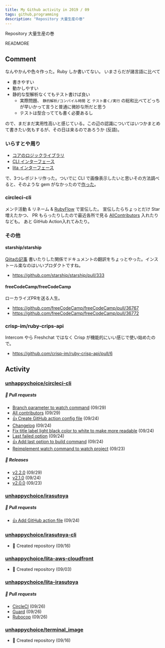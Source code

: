 ```yaml
---
title: My Github activity in 2019 / 09
tags: github,programming
description: "Repository 大量生産の巻"
---
```


Repository 大量生産の巻

READMORE

## Comment

なんやかんや色々作った。Ruby しか書いてない。
いまさらだが諸言語に比べて

- 書きやすい
- 動かしやすい
- 静的な型解析なくてもテスト書けば良い
  - 実際問題、 `静的解析/コンパイル時間` と `テスト書く/実行` の総和比べてどっちが早いかって言うと普通に微妙な所だと思う
  - テストは型合ってても書く必要あるし
  
ので、まだまだ実用性高いと感じている。この辺の認識についてはいつかまとめて書きたい気もするが、その日は来るのであろうか (反語)。

### いらすとや周り
- [コアのロジックライブラリ](https://github.com/unhappychoice/irasutoya) 
- [CLI インターフェース](https://github.com/unhappychoice/irasutoya-cli)
- [lita インターフェース](https://github.com/unhappychoice/lita-irasutoya)

で、3つレポジトリ作った。ついでに CLI で画像表示したいと思いその方法調べると、そのような gem がなかったので[作った](https://github.com/unhappychoice/terminal_image)。

### circleci-cli

メンテ活動 & リネーム & [RubyFlow](https://www.rubyflow.com) で宣伝した。
宣伝したらちょっとだけ Star 増えたかつ、 PR もらったりしたので最近各所で見る [AllContributors](https://github.com/all-contributors/all-contributors) 入れたりなども。
あと GitHub Action入れてみたり。

### その他
#### starship/starship
[Qiitaの記事](https://qiita.com/unhappychoice/items/3b774310d95e2124eb77) 書いたりした関係でドキュメントの翻訳をちょっとやった。インストール楽なのはいいプロダクトですね。

- https://github.com/starship/starship/pull/333

####  freeCodeCamp/freeCodeCamp
ローカライズPRを送る人生。

- https://github.com/freeCodeCamp/freeCodeCamp/pull/36767
- https://github.com/freeCodeCamp/freeCodeCamp/pull/36772

### crisp-im/ruby-crips-api
Intercom やら Freshchat ではなく Crisp が機能的にいい感じで使い始めたので。 

- https://github.com/crisp-im/ruby-crisp-api/pull/6
 
## Activity

### [unhappychoice/circleci-cli](https://github.com/unhappychoice/circleci-cli)
##### 📁 Pull requests

- [Branch parameter to watch command](https://github.com/unhappychoice/circleci-cli/pull/38) (09/29)
- [All contributors](https://github.com/unhappychoice/circleci-cli/pull/36) (09/29)
- [:+1: Create GitHub action config file](https://github.com/unhappychoice/circleci-cli/pull/33) (09/24)
- [Changelog](https://github.com/unhappychoice/circleci-cli/pull/32) (09/24)
- [Fix title label light black color to white to make more readable](https://github.com/unhappychoice/circleci-cli/pull/31) (09/24)
- [Last failed option](https://github.com/unhappychoice/circleci-cli/pull/29) (09/24)
- [:+1: Add last option to build command](https://github.com/unhappychoice/circleci-cli/pull/28) (09/24)
- [Reimplement watch command to watch project](https://github.com/unhappychoice/circleci-cli/pull/27) (09/23)

##### 🎉 Releases

- [v2.2.0](https://github.com/unhappychoice/circleci-cli/releases/tag/v2.2.0) (09/29)
- [v2.1.0](https://github.com/unhappychoice/circleci-cli/releases/tag/v2.1.0) (09/24)
- [v2.0.0](https://github.com/unhappychoice/circleci-cli/releases/tag/v2.0.0) (09/23)

### [unhappychoice/irasutoya](https://github.com/unhappychoice/irasutoya)
##### 📁 Pull requests

- [:+1: Add GitHub action file](https://github.com/unhappychoice/irasutoya/pull/15) (09/24)

### [unhappychoice/irasutoya-cli](https://github.com/unhappychoice/irasutoya-cli)

- 🎉 Created repository (09/16)

### [unhappychoice/lita-aws-cloudfront](https://github.com/unhappychoice/lita-aws-cloudfront)

- 🎉 Created repository (09/03)

### [unhappychoice/lita-irasutoya](https://github.com/unhappychoice/lita-irasutoya)
##### 📁 Pull requests

- [CircleCI](https://github.com/unhappychoice/lita-irasutoya/pull/14) (09/26)
- [Guard](https://github.com/unhappychoice/lita-irasutoya/pull/13) (09/26)
- [Rubocop](https://github.com/unhappychoice/lita-irasutoya/pull/12) (09/26)

### [unhappychoice/terminal_image](https://github.com/unhappychoice/terminal_image)

- 🎉 Created repository (09/16)
